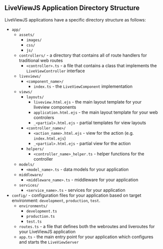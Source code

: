 ## LiveViewJS Application Directory Structure

LiveViewJS applications have a specific directory structure as follows:

 * `app/`
   * `assets/`
     * `images/`
     * `css/`
     * `js/`
   * `controllers/` - a directory that contains all of route handlers for traditional web routes
     * `<controller>.ts` - a file that contains a class that implements the `LiveViewController` interface
   * `liveviews/`
     * `<component_name>/`
       * `index.ts` - the `LiveViewComponent` implementation
   * `views/`
     * `layouts/`
       * `liveview.html.ejs` - the main layout template for your liveview components
       * `application.html.ejs` - the main layout template for your web controlers
       * `_<partial>.html.ejs` - partial templates for view layouts
     * `<controller_name>/`
       * `<action_name>.html.ejs` - view for the action (e.g. `index.html.ejs`)
       * `_<partial>.html.ejs` - partial view for the action
     * `helpers/`
       * `<controller_name>_helper.ts` - helper functions for the controller
   * `models/`
     * `<model_name>.ts` - data models for your application
   * `middleware/`
     * `<middleware_name>.ts` - middleware for your application
   * `services/`
     * `<service_name>.ts` - services for your application
 * `config/` - configuration files for your application based on target environment: `development`, `production`, `test`.
   * `environments/`
     * `development.ts`
     * `production.ts`
     * `test.ts`
   * `routes.ts` - a file that defines both the webroutes and liveroutes for your LiveViewJS application
   * `app.ts` - the main entry point for your application which configures and starts the `LiveViewServer`
